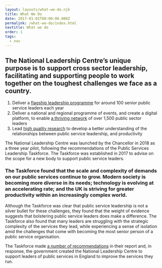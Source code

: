```yaml
---
layout: layouts/what-we-do.njk
title: What We Do
date: 2017-01-01T00:00:00.000Z
permalink: /what-we-do/index.html
navtitle: What we do
order: 1
tags:
  - nav
---
```


<div class="header-block highlight">
  <div class="container container--sm">

## The National Leadership Centre’s unique purpose is to support cross sector leadership, facilitating and supporting people to work together on the toughest challenges we face as a country.

1. Deliver a [flagship leadership programme](/our-programme/) for around 100 senior public service leaders each year
2. Deliver a national and regional programme of events, and create a digital platform, to enable [a thriving network](/the-network/) of over 1,500 public sector leaders
3. Lead [high quality research](/research/) to develop a better understanding of the relationships between public service leadership, and productivity
  </div>
</div>

<div class="content-block">
  <div class="container container--sm vertical-padding">

The National Leadership Centre was launched by the Chancellor in 2018 as a three year pilot, following the recommendations of the Public Services Leadership Taskforce. The Taskforce was established in 2017 to advise on the scope for a new body to support public service leaders.

<div class="header-highlight">

### The Taskforce found that the scale and complexity of demands on our public services continue to grow. Modern society is becoming more diverse in its needs; technology is evolving at an accelerating rate; and the UK is striving for greater productivity within an increasingly complex world.

</div>

Although the Taskforce was clear that public service leadership is not a silver bullet for these challenges, they found that the weight of evidence suggests that bolstering public service leaders does make a difference. The Taskforce also found that many leaders are struggling with the strategic complexity of the services they lead, while experiencing a sense of isolation amid the challenges that come with becoming the most senior person of a public service organisation.

The Taskforce made [a number of recommendations](https://www.gov.uk/government/publications/national-leadership-centre) in their report and, in response, the government created the National Leadership Centre to support leaders of public services in England to improve the services they run.

  </div>
</div>